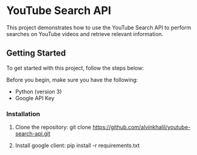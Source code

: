 # YouTube Search API 

This project demonstrates how to use the YouTube Search API to perform searches on YouTube videos and retrieve relevant information.

## Getting Started

To get started with this project, follow the steps below:

Before you begin, make sure you have the following:

- Python (version 3)
- Google API Key

### Installation

1. Clone the repository:
   git clone https://github.com/alvinkhalil/youtube-search-api.git
   
2. Install google client:
   pip install -r requirements.txt
